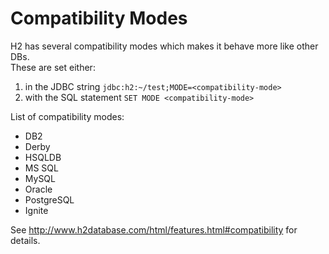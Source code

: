 # Compatibility Modes
H2 has several compatibility modes which makes it behave more like other DBs.  
These are set either:
1. in the JDBC string 
`jdbc:h2:~/test;MODE=<compatibility-mode>`
2. with the SQL statement `SET MODE <compatibility-mode>`

List of compatibility modes:

* DB2
* Derby
* HSQLDB 
* MS SQL
* MySQL 
* Oracle 
* PostgreSQL 
* Ignite 

See http://www.h2database.com/html/features.html#compatibility for details.